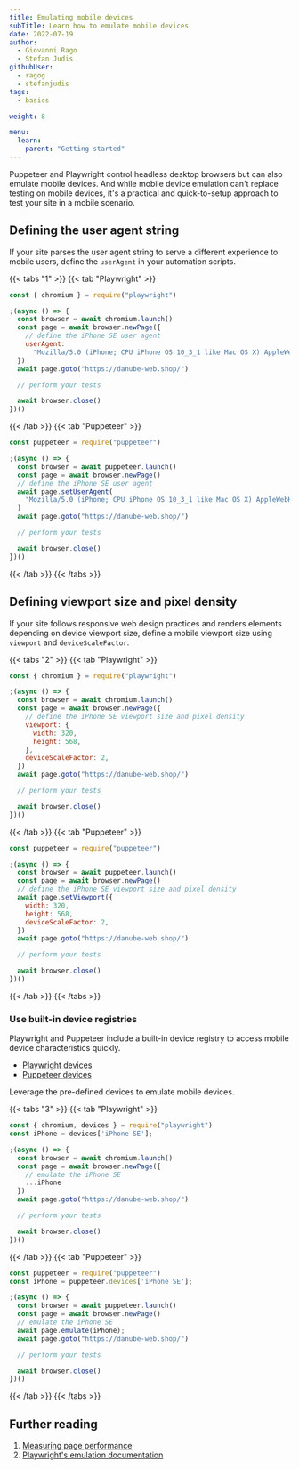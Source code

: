 ```yaml
---
title: Emulating mobile devices
subTitle: Learn how to emulate mobile devices
date: 2022-07-19
author:
  - Giovanni Rago
  - Stefan Judis
githubUser:
  - ragog
  - stefanjudis
tags:
  - basics

weight: 8

menu:
  learn:
    parent: "Getting started"
---
```


Puppeteer and Playwright control headless desktop browsers but can also emulate mobile devices. And while mobile device emulation can't replace testing on mobile devices, it's a practical and quick-to-setup approach to test your site in a mobile scenario.

## Defining the user agent string

If your site parses the user agent string to serve a different experience to mobile users, define the `userAgent` in your automation scripts.

{{< tabs "1" >}}
{{< tab "Playwright" >}}
```js
const { chromium } = require("playwright")

;(async () => {
  const browser = await chromium.launch()
  const page = await browser.newPage({
    // define the iPhone SE user agent
    userAgent:
      "Mozilla/5.0 (iPhone; CPU iPhone OS 10_3_1 like Mac OS X) AppleWebKit/603.1.30 (KHTML, like Gecko) Version/16.0 Mobile/14E304 Safari/602.1",
  })
  await page.goto("https://danube-web.shop/")

  // perform your tests

  await browser.close()
})()
```
{{< /tab >}}
{{< tab "Puppeteer" >}}
```js
const puppeteer = require("puppeteer")

;(async () => {
  const browser = await puppeteer.launch()
  const page = await browser.newPage()
  // define the iPhone SE user agent
  await page.setUserAgent(
    "Mozilla/5.0 (iPhone; CPU iPhone OS 10_3_1 like Mac OS X) AppleWebKit/603.1.30 (KHTML, like Gecko) Version/16.0 Mobile/14E304 Safari/602.1"
  )
  await page.goto("https://danube-web.shop/")

  // perform your tests

  await browser.close()
})()
```
{{< /tab >}}
{{< /tabs >}}

## Defining viewport size and pixel density

If your site follows responsive web design practices and renders elements depending on device viewport size, define a mobile viewport size using `viewport` and `deviceScaleFactor`.

{{< tabs "2" >}}
{{< tab "Playwright" >}}
```js
const { chromium } = require("playwright")

;(async () => {
  const browser = await chromium.launch()
  const page = await browser.newPage({
    // define the iPhone SE viewport size and pixel density
    viewport: {
      width: 320,
      height: 568,
    },
    deviceScaleFactor: 2,
  })
  await page.goto("https://danube-web.shop/")

  // perform your tests

  await browser.close()
})()
```
{{< /tab >}}
{{< tab "Puppeteer" >}}
```js
const puppeteer = require("puppeteer")

;(async () => {
  const browser = await puppeteer.launch()
  const page = await browser.newPage()
  // define the iPhone SE viewport size and pixel density
  await page.setViewport({
    width: 320,
    height: 568,
    deviceScaleFactor: 2,
  })
  await page.goto("https://danube-web.shop/")

  // perform your tests

  await browser.close()
})()
```
{{< /tab >}}
{{< /tabs >}}

### Use built-in device registries

Playwright and Puppeteer include a built-in device registry to access mobile device characteristics quickly.

- [Playwright devices](https://playwright.dev/docs/emulation#devices)
- [Puppeteer devices](https://pptr.dev/api/puppeteer.devices)

Leverage the pre-defined devices to emulate mobile devices.

{{< tabs "3" >}}
{{< tab "Playwright" >}}
```js
const { chromium, devices } = require("playwright")
const iPhone = devices['iPhone SE'];

;(async () => {
  const browser = await chromium.launch()
  const page = await browser.newPage({
    // emulate the iPhone SE
    ...iPhone
  })
  await page.goto("https://danube-web.shop/")

  // perform your tests

  await browser.close()
})()
```
{{< /tab >}}
{{< tab "Puppeteer" >}}
```js
const puppeteer = require("puppeteer")
const iPhone = puppeteer.devices['iPhone SE'];

;(async () => {
  const browser = await puppeteer.launch()
  const page = await browser.newPage()
  // emulate the iPhone SE
  await page.emulate(iPhone);
  await page.goto("https://danube-web.shop/")

  // perform your tests

  await browser.close()
})()
```
{{< /tab >}}
{{< /tabs >}}

## Further reading

1. [Measuring page performance](/learn/headless/basics-performance/)
2. [Playwright's emulation documentation](https://playwright.dev/docs/emulation)
